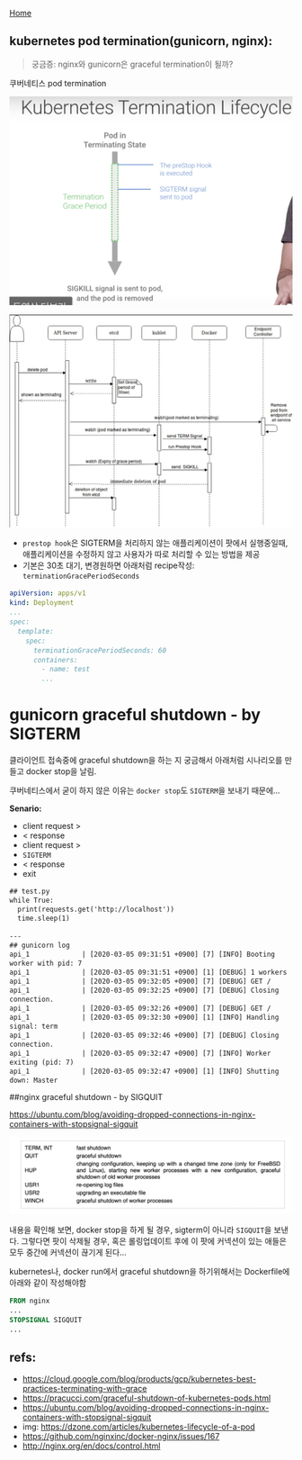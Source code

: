 [Home](/README.md)

## kubernetes pod termination(gunicorn, nginx):

> 궁금증: nginx와 gunicorn은 graceful termination이 될까?



쿠버네티스 pod termination

![](img/pod-term-1.png)



![](img/pod-term-2.jpg)

* `prestop hook`은  SIGTERM을 처리하지 않는 애플리케이션이 팟에서 실행중일때, 애플리케이션을 수정하지 않고 사용자가 따로 처리할 수 있는 방법을 제공
* 기본은 30초 대기, 변경원하면 아래처럼 recipe작성: `terminationGracePeriodSeconds`

```yaml
apiVersion: apps/v1
kind: Deployment
...
spec:
  template:
    spec:
      terminationGracePeriodSeconds: 60
      containers:
        - name: test
        ...
```





# gunicorn graceful shutdown - by SIGTERM

클라이언트 접속중에 graceful shutdown을 하는 지 궁금해서 아래처럼 시나리오를 만들고 docker stop을 날림.

쿠버네티스에서 굳이 하지 않은 이유는 `docker stop`도 `SIGTERM`을 보내기 때문에...



**Senario:**

* client request > 
* < response
* client request >
* `SIGTERM`
* < response
* exit

```
## test.py
while True:
  print(requests.get('http://localhost'))
  time.sleep(1)

---
## gunicorn log
api_1             | [2020-03-05 09:31:51 +0900] [7] [INFO] Booting worker with pid: 7
api_1             | [2020-03-05 09:31:51 +0900] [1] [DEBUG] 1 workers
api_1             | [2020-03-05 09:32:05 +0900] [7] [DEBUG] GET /
api_1             | [2020-03-05 09:32:25 +0900] [7] [DEBUG] Closing connection. 
api_1             | [2020-03-05 09:32:26 +0900] [7] [DEBUG] GET /
api_1             | [2020-03-05 09:32:30 +0900] [1] [INFO] Handling signal: term
api_1             | [2020-03-05 09:32:46 +0900] [7] [DEBUG] Closing connection. 
api_1             | [2020-03-05 09:32:47 +0900] [7] [INFO] Worker exiting (pid: 7)
api_1             | [2020-03-05 09:32:47 +0900] [1] [INFO] Shutting down: Master
```



##nginx graceful shutdown - by SIGQUIT

https://ubuntu.com/blog/avoiding-dropped-connections-in-nginx-containers-with-stopsignal-sigquit

![](img/nginx-sig.png)

내용을 확인해 보면, docker stop을 하게 될 경우, sigterm이 아니라 `SIGQUIT`을 보낸다. 그렇다면 팟이 삭제될 경우, 혹은 롤링업데이트 후에 이 팟에 커넥션이 있는 애들은 모두 중간에 커넥션이 끊기게 된다... 



kubernetes나, docker run에서 graceful shutdown을 하기위해서는 Dockerfile에 아래와 같이 작성해야함

```dockerfile
FROM nginx
...
STOPSIGNAL SIGQUIT
...
```





## refs:

* https://cloud.google.com/blog/products/gcp/kubernetes-best-practices-terminating-with-grace
* https://pracucci.com/graceful-shutdown-of-kubernetes-pods.html
* https://ubuntu.com/blog/avoiding-dropped-connections-in-nginx-containers-with-stopsignal-sigquit
* img: https://dzone.com/articles/kubernetes-lifecycle-of-a-pod
* https://github.com/nginxinc/docker-nginx/issues/167
* http://nginx.org/en/docs/control.html